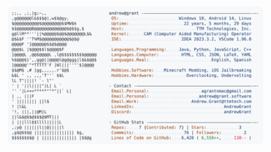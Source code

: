 <a href="https://github.com/Sriram-PR/Sriram-PR">
  <picture>
    <source media="(prefers-color-scheme: dark)" srcset="https://raw.githubusercontent.com/Sriram-PR/Sriram-PR/refs/heads/main/dark_mode.svg">
    <img alt="Sriram PR's GitHub Profile README" src="https://raw.githubusercontent.com/Sriram-PR/Sriram-PR/refs/heads/main/light_mode.svg">
  </picture>
</a>